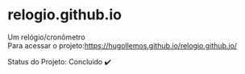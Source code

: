 # relogio.github.io
Um relógio/cronômetro  
Para acessar o projeto:https://hugollemos.github.io/relogio.github.io/


Status do Projeto: Concluido ✔️
